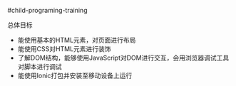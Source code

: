 #child-programing-training

总体目标
* 能使用基本的HTML元素，对页面进行布局
* 能使用CSS对HTML元素进行装饰
* 了解DOM结构，能够使用JavaScript对DOM进行交互，会用浏览器调试工具对脚本进行调试
* 能使用Ionic打包并安装至移动设备上运行
